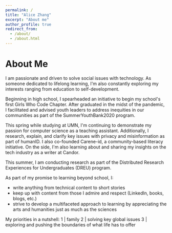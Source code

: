 ```yaml
---
permalink: /
title: "Alice Zhang"
excerpt: "About me"
author_profile: true
redirect_from: 
  - /about/
  - /about.html
---
```


About Me
======
I am passionate and driven to solve social issues with technology. As someone dedicated to lifelong learning, I'm also constantly exploring my interests ranging from education to self-development.

Beginning in high school, I spearheaded an initiative to begin my school's first Girls Who Code Chapter. After graduated in the midst of the pandemic, I facilitated and advised youth leaders to address inequities in our communities as part of the SummerYouthBank2020 program.

This spring while studying at UMN, I'm continuing to demonstrate my passion for computer science as a teaching assistant. Additionally, I research, explain, and clarify key issues with privacy and misinformation as part of humanID. I also co-founded Carene-id, a community-based literacy initiative. On the side, I'm also learning about and sharing my insights on the tech industry as a writer at Candor.

This summer, I am conducting research as part of the Distributed Research Experiences for Undergraduates (DREU) program.

As part of my promise to learning beyond school, I:
- write anything from technical content to short stories
- keep up with content from those I admire and respect (LinkedIn, books, blogs, etc.)
- strive to develop a multifaceted approach to learning by appreciating the arts and humanities just as much as the sciences

My priorities in a nutshell:
1 | family
2 | solving key global issues
3 | exploring and pushing the boundaries of what life has to offer



